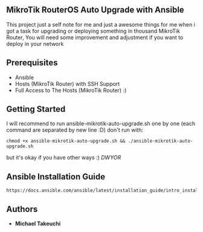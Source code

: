 ## MikroTik RouterOS Auto Upgrade with Ansible
This project just a self note for me and just a awesome things for me when i got a task for upgrading or deploying something in thousand MikroTik Router, You will need some improvement and adjustment if you want to deploy in your network
## Prerequisites
* Ansible
* Hosts (MikroTik Router) with SSH Support
* Full Access to The Hosts (MikroTik Router) :)
## Getting Started
I will recommend to run ansible-mikrotik-auto-upgrade.sh one by one (each command are separated by new line :D) don't run with:
```
chmod +x ansible-mikrotik-auto-upgrade.sh && ./ansible-mikrotik-auto-upgrade.sh
```
but it's okay if you have other ways :) *DWYOR*
## Ansible Installation Guide
```
https://docs.ansible.com/ansible/latest/installation_guide/intro_installation.html
```
## Authors
* **Michael Takeuchi**
